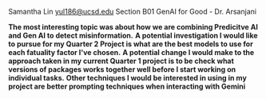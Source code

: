 Samantha Lin yul186@ucsd.edu
Section B01 GenAI for Good - Dr. Arsanjani

**The most interesting topic was about how we are combining Predicitve AI and Gen AI to detect misinformation.**
**A potential investigation I would like to pursue for my Quarter 2 Project is what are the best models to use for each fatuality factor I've chosen.**
**A potential change I would make to the approach taken in my current Quarter 1 project is to be check what versions of packages works together well before I start working on individual tasks.**
**Other techniques I would be interested in using in my project are better prompting techniques when interacting with Gemini**
